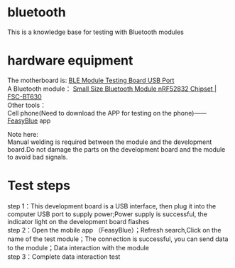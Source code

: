 # bluetooth
This is a knowledge base for testing with Bluetooth modules
# hardware equipment
The motherboard is:  <a href="https://www.feasycom.com/product-BLE-Module-Testing-Board-USB-Port.html" > BLE Module Testing Board USB Port</a>    <br/>
A Bluetooth module： <a href="https://www.feasycom.com/product-nRF52832-Bluetooth-Module-nRF52832-Chipset.html" >Small Size Bluetooth Module nRF52832 Chipset | FSC-BT630</a> <br/>
Other tools： <br/>
Cell phone(Need to download the APP for testing on the phone)—— <a href="https://www.feasycom.com/" >FeasyBlue</a> app   <br/>

Note here:  <br/>
Manual welding is required between the module and the development board.Do not damage the parts on the development board and the module to avoid bad signals. <br/>

# Test steps 
step 1：This development board is a USB interface, then plug it into the computer USB port to supply power;Power supply is successful, the indicator light on the development board flashes  <br/>
step 2：Open the mobile app （FeasyBlue）；Refresh search,Click on the name of the test module；The connection is successful, you can send data to the module；Data interaction with the module  <br/>
step 3：Complete data interaction test  <br/>
